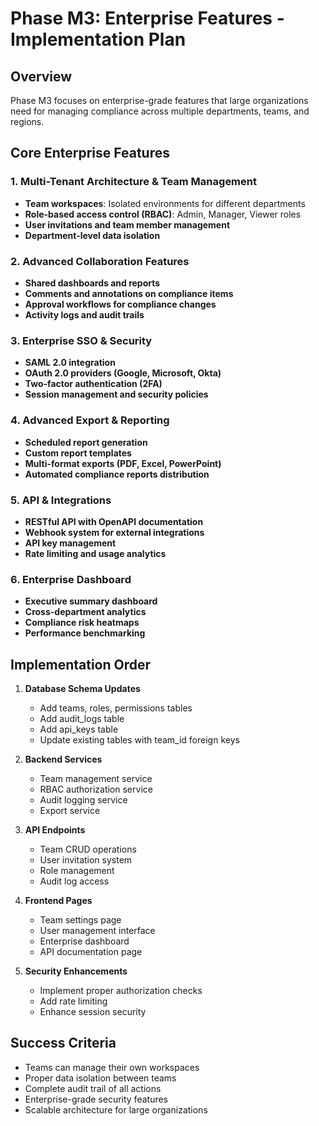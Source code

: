 # Phase M3: Enterprise Features - Implementation Plan

## Overview
Phase M3 focuses on enterprise-grade features that large organizations need for managing compliance across multiple departments, teams, and regions.

## Core Enterprise Features

### 1. Multi-Tenant Architecture & Team Management
- **Team workspaces**: Isolated environments for different departments
- **Role-based access control (RBAC)**: Admin, Manager, Viewer roles
- **User invitations and team member management**
- **Department-level data isolation**

### 2. Advanced Collaboration Features
- **Shared dashboards and reports**
- **Comments and annotations on compliance items**
- **Approval workflows for compliance changes**
- **Activity logs and audit trails**

### 3. Enterprise SSO & Security
- **SAML 2.0 integration**
- **OAuth 2.0 providers (Google, Microsoft, Okta)**
- **Two-factor authentication (2FA)**
- **Session management and security policies**

### 4. Advanced Export & Reporting
- **Scheduled report generation**
- **Custom report templates**
- **Multi-format exports (PDF, Excel, PowerPoint)**
- **Automated compliance reports distribution**

### 5. API & Integrations
- **RESTful API with OpenAPI documentation**
- **Webhook system for external integrations**
- **API key management**
- **Rate limiting and usage analytics**

### 6. Enterprise Dashboard
- **Executive summary dashboard**
- **Cross-department analytics**
- **Compliance risk heatmaps**
- **Performance benchmarking**

## Implementation Order

1. **Database Schema Updates**
   - Add teams, roles, permissions tables
   - Add audit_logs table
   - Add api_keys table
   - Update existing tables with team_id foreign keys

2. **Backend Services**
   - Team management service
   - RBAC authorization service
   - Audit logging service
   - Export service

3. **API Endpoints**
   - Team CRUD operations
   - User invitation system
   - Role management
   - Audit log access

4. **Frontend Pages**
   - Team settings page
   - User management interface
   - Enterprise dashboard
   - API documentation page

5. **Security Enhancements**
   - Implement proper authorization checks
   - Add rate limiting
   - Enhance session security

## Success Criteria
- Teams can manage their own workspaces
- Proper data isolation between teams
- Complete audit trail of all actions
- Enterprise-grade security features
- Scalable architecture for large organizations
